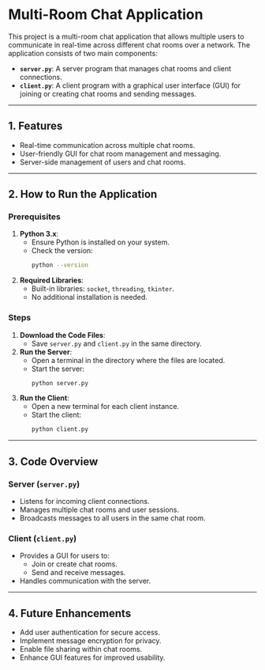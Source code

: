 # Multi-Room Chat Application

This project is a multi-room chat application that allows multiple users to communicate in real-time across different chat rooms over a network. The application consists of two main components:

- **`server.py`**: A server program that manages chat rooms and client connections.
- **`client.py`**: A client program with a graphical user interface (GUI) for joining or creating chat rooms and sending messages.

---

## **1. Features**
- Real-time communication across multiple chat rooms.
- User-friendly GUI for chat room management and messaging.
- Server-side management of users and chat rooms.

---

## **2. How to Run the Application**
### **Prerequisites**
1. **Python 3.x**:
   - Ensure Python is installed on your system.
   - Check the version:
     ```bash
     python --version
     ```
2. **Required Libraries**:
   - Built-in libraries: `socket`, `threading`, `tkinter`.
   - No additional installation is needed.

### **Steps**
1. **Download the Code Files**:
   - Save `server.py` and `client.py` in the same directory.
2. **Run the Server**:
   - Open a terminal in the directory where the files are located.
   - Start the server:
     ```bash
     python server.py
     ```
3. **Run the Client**:
   - Open a new terminal for each client instance.
   - Start the client:
     ```bash
     python client.py
     ```

---

## **3. Code Overview**
### **Server (`server.py`)**
- Listens for incoming client connections.
- Manages multiple chat rooms and user sessions.
- Broadcasts messages to all users in the same chat room.

### **Client (`client.py`)**
- Provides a GUI for users to:
  - Join or create chat rooms.
  - Send and receive messages.
- Handles communication with the server.

---

## **4. Future Enhancements**
- Add user authentication for secure access.
- Implement message encryption for privacy.
- Enable file sharing within chat rooms.
- Enhance GUI features for improved usability.
